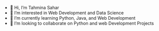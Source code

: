 - 👋 Hi, I’m Tahmina Sahar 
- 👀 I’m interested in Web Development and Data Science 
- 🌱 I’m currently learning Python, Java, and Web Development 
- 💞️ I’m looking to collaborate on Python and web Development Projects

<!---
tahmina-07/tahmina-07 is a ✨ special ✨ repository because its `README.md` (this file) appears on your GitHub profile.
You can click the Preview link to take a look at your changes.
--->
